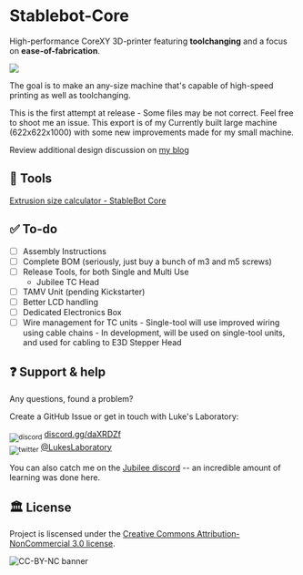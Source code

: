 # Stablebot-Core

High-performance CoreXY 3D-printer featuring **toolchanging** and a focus on **ease-of-fabrication**.

![](https://pbs.twimg.com/media/Eg1AolzX0AAoIeH?name=small&format=jpg)

The goal is to make an any-size machine that's capable of high-speed printing as well as toolchanging. 

This is the first attempt at release - Some files may be not correct. Feel free to shoot me an issue. This export is of my Currently built large machine (622x622x1000) with some new improvements made for my small machine. 

Review additional design discussion on [my blog](https://www.lukeslab.online/blog/tag/Stablebot)

## 🔨 Tools

[Extrusion size calculator - StableBot Core](https://docs.google.com/spreadsheets/d/1divmRL_RmXVi3Z5ql3C13kvea18Q-DxR8h9kwekK1nM/)

## ✅ To-do

- [ ] Assembly Instructions
- [ ] Complete BOM (seriously, just buy a bunch of m3 and m5 screws)
- [ ] Release Tools, for both Single and Multi Use
  - Jubilee TC Head
- [ ] TAMV Unit (pending Kickstarter)
- [ ] Better LCD handling
- [ ] Dedicated Electronics Box
- [ ] Wire management for TC units - Single-tool will use improved wiring using cable chains - In development, will be used on single-tool units, and used for cabling to E3D Stepper Head

## ❓ Support & help

Any questions, found a problem?

Create a GitHub Issue or get in touch with Luke's Laboratory:

<sub>![discord](https://github.com/lukeslaboratory/Stablebot-Core/assets/16231288/5eb891f5-078d-4189-8a5b-4a61a92c12fa)</sub> [discord.gg/daXRDZf](https://discord.gg/daXRDZf)  
<sub>![twitter](https://github.com/lukeslaboratory/Stablebot-Core/assets/16231288/655548a7-f296-4f73-9456-035438202be2)</sub> [@LukesLaboratory](https://twitter.com/LukesLaboratory)

You can also catch me on the [Jubilee discord](https://discord.gg/bPFuWEHP) -- an incredible amount of learning was done here. 

## 🏛 License

Project is liscensed under the [Creative Commons Attribution-NonCommercial 3.0 license](https://creativecommons.org/licenses/by-nc/3.0/).

![CC-BY-NC banner](http://mirrors.creativecommons.org/presskit/buttons/88x31/png/by-nc.png)
